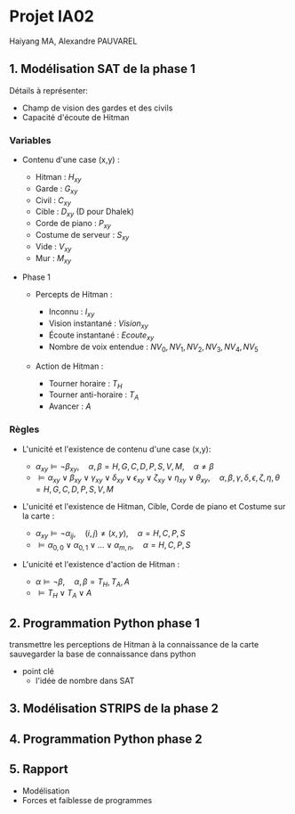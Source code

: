# Projet IA02

Haiyang MA, Alexandre PAUVAREL

## 1. Modélisation SAT de la phase 1

Détails à représenter:

- Champ de vision des gardes et des civils
- Capacité d'écoute de Hitman

### Variables

- Contenu d'une case (x,y) :
  - Hitman : $H_{xy}$
  - Garde : $G_{xy}$
  - Civil : $C_{xy}$
  - Cible : $D_{xy}$ (D pour Dhalek)
  - Corde de piano : $P_{xy}$
  - Costume de serveur : $S_{xy}$
  - Vide : $V_{xy}$
  - Mur : $M_{xy}$

- Phase 1
  - Percepts de Hitman :
    - Inconnu : $I_{xy}$
    - Vision instantané : $Vision_{xy}$
    - Écoute instantané : $Ecoute_{xy}$
    - Nombre de voix entendue : $NV_0, NV_1, NV_2, NV_3, NV_4, NV_5$

  - Action de Hitman :
    - Tourner horaire : $T_{H}$
    - Tourner anti-horaire : $T_{A}$
    - Avancer : $A$

### Règles

- L'unicité et l'existence de contenu d'une case (x,y):
  - $\alpha_{xy} \vDash\lnot \beta_{xy}, \quad \alpha,\beta=H,G,C,D,P,S,V,M,\quad \alpha ≠ \beta$
  - $\vDash\alpha_{xy}\lor \beta_{xy}\lor  \gamma_{xy}\lor  \delta_{xy}\lor  \epsilon_{xy}\lor  \zeta_{xy}\lor  \eta_{xy}\lor  \theta_{xy}, \quad \alpha,\beta,\gamma,\delta,\epsilon,\zeta,\eta,\theta=H,G,C,D,P,S,V,M$

- L'unicité et l'existence de Hitman, Cible, Corde de piano et Costume sur la carte :
  - $\alpha_{xy} \vDash \lnot \alpha_{ij}, \quad(i,j)≠(x,y), \quad\alpha=H,C,P,S$
  - $\vDash\alpha_{0,0}\lor\alpha_{0,1}\lor...\lor\alpha_{m,n}, \quad\alpha=H,C,P,S$

- L'unicité et l'existence d'action de Hitman :
  - $\alpha\vDash\lnot\beta,\quad\alpha,\beta=T_{H},T_{A},A$
  - $\vDash T_{H}\lor T_{A}\lor A$

## 2. Programmation Python phase 1

transmettre les perceptions de Hitman à la connaissance de la carte
sauvegarder la base de connaissance dans python

- point clé
  - l'idée de nombre dans SAT

## 3. Modélisation STRIPS de la phase 2

## 4. Programmation Python phase 2

## 5. Rapport

- Modélisation
- Forces et faiblesse de programmes
